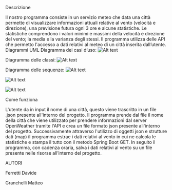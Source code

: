 Descrizione

Il nostro programma consiste in un servizio meteo che data una città permette di visualizzare informazioni attuali relative al vento (velocità e direzione), una previsione futura ogni 3 ore e alcune statistiche. Le statistiche comprendono i valori minimi e massimi della velocità e direzione del vento; la media e la varianza degli stessi.
Il programma utilizza delle API che permetto l'accesso a dati relativi al meteo di un città inserita dall’utente.
Diagrammi UML
Diagramma dei casi d’uso:
![Alt text](relative/path/to/diagramuml.png?raw=true "diagramuml.png")
 
Diagramma delle classi: 
![Alt text](relative/path/to/img.jpg?raw=true "Title")



Diagramma delle sequenze:
![Alt text](relative/path/to/img.jpg?raw=true "Title")

![Alt text](relative/path/to/img.jpg?raw=true "Title")

![Alt text](relative/path/to/img.jpg?raw=true "Title")
 
 
 
Come funziona

L'utente da in input il nome di una città, questo viene trascritto in un file .json presente all'interno del progetto. Il programma prende dal file il nome della città che viene utilizzato per prendere informazioni dal server OpenWeather tramite l'API e crea un file formato json presente all'interno del progetto. Successivamente attraverso l'utilizzo di oggetti json e strutture dati (map) il programma estrae i dati relativi al vento in cui ne calcola le statistiche e stampa il tutto con il metodo Spring Boot GET.
In seguito il programma, con cadenza oraria, salva i dati relativi al vento su un file presente nelle risorse all’interno del progetto.

AUTORI

Ferretti Davide

Granchelli Matteo
